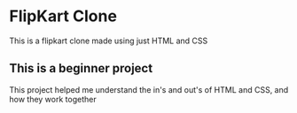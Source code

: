 # FlipKart Clone

This is a flipkart clone made using just HTML and CSS

## This is a beginner project

This project helped me understand the in's and out's of HTML and CSS, and how they work together